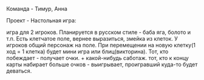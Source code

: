 Команда - Тимур, Анна

Проект - Настольная игра:

игра для 2 игроков. Планируется в русском стиле - баба яга, болото и т.п. Есть клетчатое поле, вернее выразиться, змейка из клеток. У игроков общий персонаж на поле. 
При перемещении на новую клетку(1 ход = 1 клетка) будет мини игра или блиц(викторина). Тот, кто побеждает - получает очки. + какой-нибудь саботаж. тот, кто к концу карты набирает больше очков - выигрывает, проигравший куда-то будет деваться.